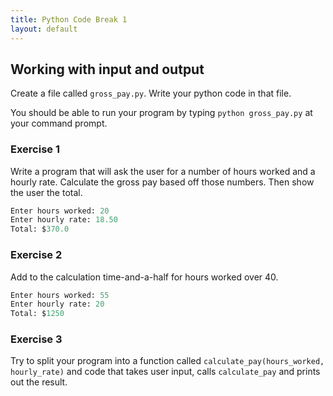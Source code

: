 ```yaml
---
title: Python Code Break 1
layout: default
---
```


## Working with input and output

Create a file called `gross_pay.py`. Write your python code in that file.

You should be able to run your program by typing `python gross_pay.py` at your command prompt.

### Exercise 1

Write a program that will ask the user for a number of hours worked and a hourly rate. Calculate the gross pay based off those numbers. Then show the user the total.

```py
Enter hours worked: 20
Enter hourly rate: 18.50
Total: $370.0
```

### Exercise 2

Add to the calculation time-and-a-half for hours worked over 40.

```py
Enter hours worked: 55
Enter hourly rate: 20
Total: $1250
```

### Exercise 3

Try to split your program into a function called `calculate_pay(hours_worked, hourly_rate)` and code that takes user input, calls `calculate_pay` and prints out the result.
